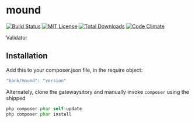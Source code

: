 # mound

[![Build Status](https://travis-ci.org/su-mi-lab/mound.svg?branch=master)](https://travis-ci.org/su-mi-lab/mound)
[![MIT License](http://img.shields.io/badge/license-MIT-blue.svg?style=flat)](LICENSE)
[![Total Downloads](https://poser.pugx.org/bank/mound/downloads)](https://packagist.org/packages/mound/mound-db)
[![Code Climate](https://codeclimate.com/github/su-mi-lab/mound/badges/gpa.svg)](https://codeclimate.com/github/su-mi-lab/mound)

Validator

## Installation

Add this to your composer.json file, in the require object:

```php
"bank/mound": "version"
```

Alternately, clone the gatewaysitory and manually invoke `composer` using the shipped

```php
php composer.phar self-update
php composer.phar install
```
